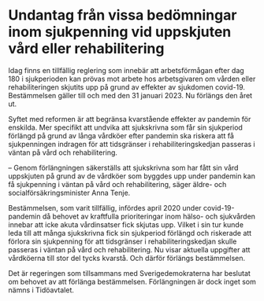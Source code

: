 # Undantag från vissa bedömningar inom sjukpenning vid uppskjuten vård eller rehabilitering

Idag finns en tillfällig reglering som innebär att arbetsförmågan efter dag 180 i sjukperioden kan prövas mot arbete hos arbetsgivaren om vården eller rehabiliteringen skjutits upp på grund av effekter av sjukdomen covid-19. Bestämmelsen gäller till och med den 31 januari 2023. Nu förlängs den året ut.

Syftet med reformen är att begränsa kvarstående effekter av pandemin för enskilda. Mer specifikt att undvika att sjukskrivna som får sin sjukperiod förlängd på grund av långa vårdköer efter pandemin ska riskera att få sjukpenningen indragen för att tidsgränser i rehabiliteringskedjan passeras i väntan på vård och rehabilitering.

– Genom förlängningen säkerställs att sjukskrivna som har fått sin vård uppskjuten på grund av de vårdköer som byggdes upp under pandemin kan få sjukpenning i väntan på vård och rehabilitering, säger äldre- och socialförsäkringsminister Anna Tenje.

Bestämmelsen, som varit tillfällig, infördes april 2020 under covid-19-pandemin då behovet av kraftfulla prioriteringar inom hälso- och sjukvården innebar att icke akuta vårdinsatser fick skjutas upp. Vilket i sin tur kunde leda till att många sjukskrivna fick sin sjukperiod förlängd och riskerade att förlora sin sjukpenning för att tidsgränser i rehabiliteringskedjan skulle passeras i väntan på vård och rehabilitering. Nu visar aktuella uppgifter att vårdköerna till stor del tycks kvarstå. Och därför förlängs bestämmelsen.

Det är regeringen som tillsammans med Sverigedemokraterna har beslutat om behovet av att förlänga bestämmelsen. Förlängningen är dock inget som nämns i Tidöavtalet.
